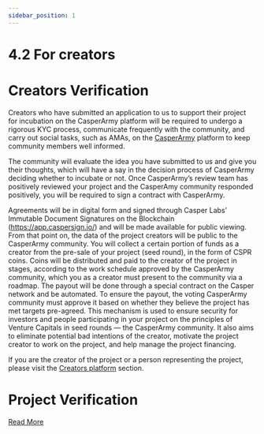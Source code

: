 ```yaml
---
sidebar_position: 1
---
```


# 4.2 For creators

# Creators Verification

Creators who have submitted an application to us to support their project for incubation on the CasperArmy platform will be required to undergo a rigorous KYC process, communicate frequently with the community, and carry out social tasks, such as AMAs, on the <a href="https://casper.army">CasperArmy</a> platform to keep community members well informed.

The community will evaluate the idea you have submitted to us and give you their thoughts, which will have a say in the decision process of CasperArmy deciding whether to incubate or not. Once CasperArmy’s review team has positively reviewed your project and the CasperAmy community responded positively, you will be required to sign a contract with CasperArmy.

Agreements will be in digital form and signed through Casper Labs’ Immutable Document Signatures on the Blockchain (https://app.caspersign.io/) and will be made available for public viewing. From that point on, the data of the project creators will be public to the CasperArmy community. You will collect a certain portion of funds as a creator from the pre-sale of your project (seed round), in the form of CSPR coins. Coins will be distributed and paid to the creator of the project in stages, according to the work schedule approved by the CasperArmy community, which you as a creator must present to the community via a roadmap. The payout will be done through a special contract on the Casper network and be automated. To ensure the payout, the voting CasperArmy community must approve it based on whether they believe the project has met targets pre-agreed. This mechanism is used to ensure security for investors and people participating in your project on the principles of Venture Capitals in seed rounds — the CasperArmy community. It also aims to eliminate potential bad intentions of the creator, motivate the project creator to work on the project, and help manage the project financing.

If you are the creator of the project or a person representing the project, please visit the <a href="https://docs.casperarmy.org/docs/PRODUCTS%20AND%20SERVICES/2.1%20Creators%20platform">Creators platform</a> section.

# Project Verification
<a href="https://docs.casperarmy.org/docs/PRODUCTS%20AND%20SERVICES/2.5%20Development%20Assistance">Read More</a>
